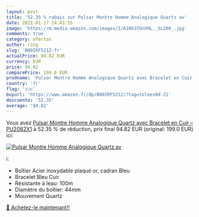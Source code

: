 ```yaml
---
layout: post
title: '52.35 % rabais sur Pulsar Montre Homme Analogique Quartz av'
date: 2021-01-17 14:43:55
image: 'https://m.media-amazon.com/images/I/61063TUnVHL._SL200_.jpg'
comments: true
category: ofertas
author: ring
slug: 'B00IRF5212-fr'
actualPrice: 94.82 EUR
currency: EUR
price: 94.82
comparePrice: 199.0 EUR
prodname: 'Pulsar Montre Homme Analogique Quartz avec Bracelet en Cuir – PU2082X1'
country: 'fr'
flag: '🇫🇷'
buyurl: 'https://www.amazon.fr/dp/B00IRF5212/?tag=tolees0d-21'
descuento: '52.35'
average: '94.82'
---
```


Vous avez [Pulsar Montre Homme Analogique Quartz avec Bracelet en Cuir – PU2082X1](https://www.amazon.fr/dp/B00IRF5212/?tag=tolees0d-21)  à  52.35 % de réduction, prix final  94.82 EUR (original: 199.0 EUR) ici:

[![Pulsar Montre Homme Analogique Quartz av](https://m.media-amazon.com/images/I/61063TUnVHL._SL200_.jpg)](https://www.amazon.fr/dp/B00IRF5212/?tag=tolees0d-21)

ℹ️:

- Boîtier Acier inoxydable plaqué or, cadran Bleu
- Bracelet Bleu Cuir
- Résistante à leau: 100m
- Diamètre du boîtier﻿: 44mm
- Mouvement Quartz

[🛒 Achetez-le maintenant!!](https://www.amazon.fr/dp/B00IRF5212/?tag=tolees0d-21)
